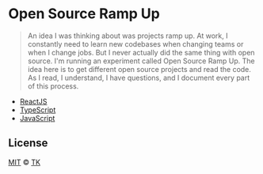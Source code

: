 # Open Source Ramp Up

> An idea I was thinking about was projects ramp up. At work, I constantly need to learn new codebases when changing teams or when I change jobs. But I never actually did the same thing with open source. I'm running an experiment called Open Source Ramp Up. The idea here is to get different open source projects and read the code. As I read, I understand, I have questions, and I document every part of this process.

- [ReactJS](./reactjs/README.md)
- [TypeScript](./typescript/README.md)
- [JavaScript](./javascript/README.md)

## License

[MIT](/LICENSE) © [TK](https://iamtk.co)
